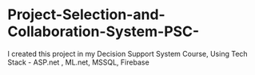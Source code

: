 # Project-Selection-and-Collaboration-System-PSC-
I created this project in my Decision Support System Course,  Using Tech Stack - ASP.net , ML.net, MSSQL, Firebase
